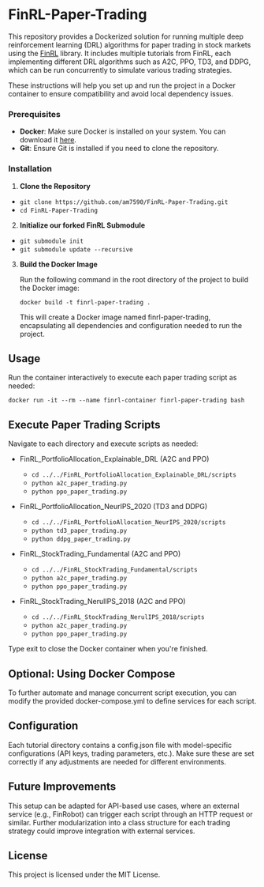 # FinRL-Paper-Trading

This repository provides a Dockerized solution for running multiple deep reinforcement learning (DRL) algorithms for paper trading in stock markets using the [FinRL](https://github.com/AI4Finance-Foundation/FinRL) library. It includes multiple tutorials from FinRL, each implementing different DRL algorithms such as A2C, PPO, TD3, and DDPG, which can be run concurrently to simulate various trading strategies. 

These instructions will help you set up and run the project in a Docker container to ensure compatibility and avoid local dependency issues.

### Prerequisites

- **Docker**: Make sure Docker is installed on your system. You can download it [here](https://www.docker.com/get-started).
- **Git**: Ensure Git is installed if you need to clone the repository.

### Installation

1. **Clone the Repository**
- `git clone https://github.com/am7590/FinRL-Paper-Trading.git`
- `cd FinRL-Paper-Trading`

2. **Initialize our forked FinRL Submodule**
- `git submodule init`
- `git submodule update --recursive`
   
3. **Build the Docker Image**

   Run the following command in the root directory of the project to build the Docker image:

   `docker build -t finrl-paper-trading .`

   This will create a Docker image named finrl-paper-trading, encapsulating all dependencies and configuration needed to run the project.

## Usage

   Run the container interactively to execute each paper trading script as needed:

   `docker run -it --rm --name finrl-container finrl-paper-trading bash`

## Execute Paper Trading Scripts
Navigate to each directory and execute scripts as needed:

- FinRL_PortfolioAllocation_Explainable_DRL (A2C and PPO)
   - `cd ../../FinRL_PortfolioAllocation_Explainable_DRL/scripts`
   - `python a2c_paper_trading.py`
   - `python ppo_paper_trading.py`

- FinRL_PortfolioAllocation_NeurIPS_2020 (TD3 and DDPG)
   - `cd ../../FinRL_PortfolioAllocation_NeurIPS_2020/scripts`
   - `python td3_paper_trading.py`
   - `python ddpg_paper_trading.py`

- FinRL_StockTrading_Fundamental (A2C and PPO)
   - `cd ../../FinRL_StockTrading_Fundamental/scripts`
   - `python a2c_paper_trading.py`
   - `python ppo_paper_trading.py`

- FinRL_StockTrading_NerulIPS_2018 (A2C and PPO)
   - `cd ../../FinRL_StockTrading_NerulIPS_2018/scripts`
   - `python a2c_paper_trading.py`
   - `python ppo_paper_trading.py`

Type exit to close the Docker container when you're finished.

## Optional: Using Docker Compose
To further automate and manage concurrent script execution, you can modify the provided docker-compose.yml to define services for each script.

## Configuration
Each tutorial directory contains a config.json file with model-specific configurations (API keys, trading parameters, etc.). Make sure these are set correctly if any adjustments are needed for different environments.

## Future Improvements
This setup can be adapted for API-based use cases, where an external service (e.g., FinRobot) can trigger each script through an HTTP request or similar. Further modularization into a class structure for each trading strategy could improve integration with external services.

## License
This project is licensed under the MIT License.
